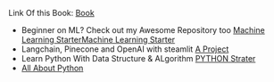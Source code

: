 Link Of this Book: <a href="https://nnfs.io/">Book</a>


- Beginner on ML? Check out my Awesome Repository too <a href="https://github.com/Dev-Gaju/Machine-Learning-Starter">Machine Learning StarterMachine Learning Starter</a> <br>
- Langchain, Pinecone and OpenAI with steamlit <a href="https://github.com/Dev-Gaju/-Information-Retrieval-using-Langchain-">A Project</a>
- Learn Python With  Data Structure & ALgorithm <a href="https://github.com/Dev-Gaju/Algorithm_and_DataStructer_with_Python"> PYTHON Strater </a>
- <a href="https://github.com/Dev-Gaju/Python"> All About Python</a>

